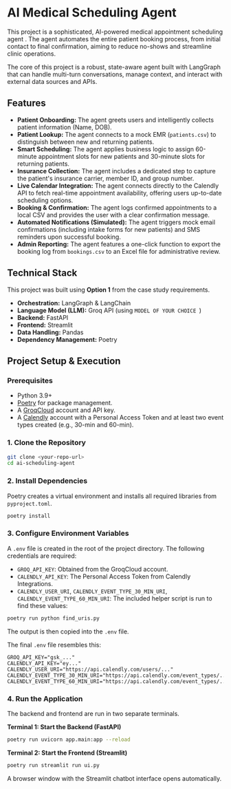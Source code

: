 # AI Medical Scheduling Agent

This project is a sophisticated, AI-powered medical appointment scheduling agent . The agent automates the entire patient booking process, from initial contact to final confirmation, aiming to reduce no-shows and streamline clinic operations.

The core of this project is a robust, state-aware agent built with LangGraph that can handle multi-turn conversations, manage context, and interact with external data sources and APIs.

## Features

- **Patient Onboarding:** The agent greets users and intelligently collects patient information (Name, DOB).
- **Patient Lookup:** The agent connects to a mock EMR (`patients.csv`) to distinguish between new and returning patients.
- **Smart Scheduling:** The agent applies business logic to assign 60-minute appointment slots for new patients and 30-minute slots for returning patients.
- **Insurance Collection:** The agent includes a dedicated step to capture the patient's insurance carrier, member ID, and group number.
- **Live Calendar Integration:** The agent connects directly to the Calendly API to fetch real-time appointment availability, offering users up-to-date scheduling options.
- **Booking & Confirmation:** The agent logs confirmed appointments to a local CSV and provides the user with a clear confirmation message.
- **Automated Notifications (Simulated):** The agent triggers mock email confirmations (including intake forms for new patients) and SMS reminders upon successful booking.
- **Admin Reporting:** The agent features a one-click function to export the booking log from `bookings.csv` to an Excel file for administrative review.

## Technical Stack

This project was built using **Option 1** from the case study requirements.

- **Orchestration:** LangGraph & LangChain
- **Language Model (LLM):** Groq API (using `MODEL OF YOUR CHOICE `)
- **Backend:** FastAPI
- **Frontend:** Streamlit
- **Data Handling:** Pandas
- **Dependency Management:** Poetry

## Project Setup & Execution

### Prerequisites

- Python 3.9+
- [Poetry](https://python-poetry.org/docs/#installation) for package management.
- A [GroqCloud](https://console.groq.com/keys) account and API key.
- A [Calendly](https://calendly.com/) account with a Personal Access Token and at least two event types created (e.g., 30-min and 60-min).

### 1. Clone the Repository

```bash
git clone <your-repo-url>
cd ai-scheduling-agent
```

### 2. Install Dependencies

Poetry creates a virtual environment and installs all required libraries from `pyproject.toml`.

```bash
poetry install
```

### 3. Configure Environment Variables

A `.env` file is created in the root of the project directory. The following credentials are required:

- `GROQ_API_KEY`: Obtained from the GroqCloud account.
- `CALENDLY_API_KEY`: The Personal Access Token from Calendly Integrations.
- `CALENDLY_USER_URI`, `CALENDLY_EVENT_TYPE_30_MIN_URI`, `CALENDLY_EVENT_TYPE_60_MIN_URI`: The included helper script is run to find these values:

```bash
poetry run python find_uris.py
```

The output is then copied into the `.env` file.

The final `.env` file resembles this:

```
GROQ_API_KEY="gsk_..."
CALENDLY_API_KEY="ey..."
CALENDLY_USER_URI="https://api.calendly.com/users/..."
CALENDLY_EVENT_TYPE_30_MIN_URI="https://api.calendly.com/event_types/..."
CALENDLY_EVENT_TYPE_60_MIN_URI="https://api.calendly.com/event_types/..."
```

### 4. Run the Application

The backend and frontend are run in two separate terminals.

**Terminal 1: Start the Backend (FastAPI)**

```bash
poetry run uvicorn app.main:app --reload
```

**Terminal 2: Start the Frontend (Streamlit)**

```bash
poetry run streamlit run ui.py
```

A browser window with the Streamlit chatbot interface opens automatically.
